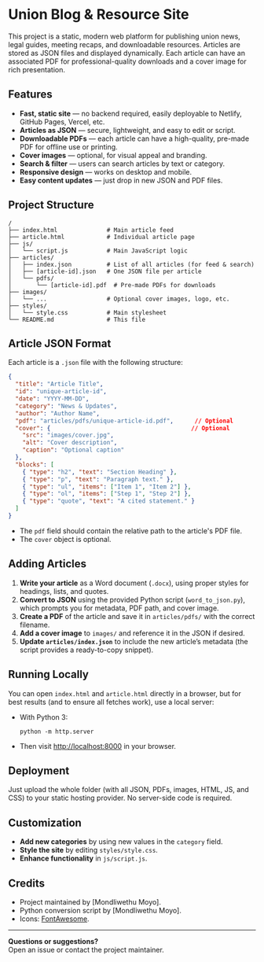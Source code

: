 # Union Blog & Resource Site

This project is a static, modern web platform for publishing union news, legal guides, meeting recaps, and downloadable resources. Articles are stored as JSON files and displayed dynamically. Each article can have an associated PDF for professional-quality downloads and a cover image for rich presentation.

## Features

- **Fast, static site** — no backend required, easily deployable to Netlify, GitHub Pages, Vercel, etc.
- **Articles as JSON** — secure, lightweight, and easy to edit or script.
- **Downloadable PDFs** — each article can have a high-quality, pre-made PDF for offline use or printing.
- **Cover images** — optional, for visual appeal and branding.
- **Search & filter** — users can search articles by text or category.
- **Responsive design** — works on desktop and mobile.
- **Easy content updates** — just drop in new JSON and PDF files.

## Project Structure

```
/
├── index.html              # Main article feed
├── article.html            # Individual article page
├── js/
│   └── script.js           # Main JavaScript logic
├── articles/
│   ├── index.json          # List of all articles (for feed & search)
│   ├── [article-id].json   # One JSON file per article
│   └── pdfs/
│       └── [article-id].pdf  # Pre-made PDFs for downloads
├── images/
│   └── ...                 # Optional cover images, logo, etc.
├── styles/
│   └── style.css           # Main stylesheet
└── README.md               # This file
```

## Article JSON Format

Each article is a `.json` file with the following structure:

```json
{
  "title": "Article Title",
  "id": "unique-article-id",
  "date": "YYYY-MM-DD",
  "category": "News & Updates",
  "author": "Author Name",
  "pdf": "articles/pdfs/unique-article-id.pdf",      // Optional
  "cover": {                                        // Optional
    "src": "images/cover.jpg",
    "alt": "Cover description",
    "caption": "Optional caption"
  },
  "blocks": [
    { "type": "h2", "text": "Section Heading" },
    { "type": "p", "text": "Paragraph text." },
    { "type": "ul", "items": ["Item 1", "Item 2"] },
    { "type": "ol", "items": ["Step 1", "Step 2"] },
    { "type": "quote", "text": "A cited statement." }
  ]
}
```

- The `pdf` field should contain the relative path to the article's PDF file.
- The `cover` object is optional.

## Adding Articles

1. **Write your article** as a Word document (`.docx`), using proper styles for headings, lists, and quotes.
2. **Convert to JSON** using the provided Python script (`word_to_json.py`), which prompts you for metadata, PDF path, and cover image.
3. **Create a PDF** of the article and save it in `articles/pdfs/` with the correct filename.
4. **Add a cover image** to `images/` and reference it in the JSON if desired.
5. **Update `articles/index.json`** to include the new article’s metadata (the script provides a ready-to-copy snippet).

## Running Locally

You can open `index.html` and `article.html` directly in a browser, but for best results (and to ensure all fetches work), use a local server:

- With Python 3:
  ```
  python -m http.server
  ```
- Then visit [http://localhost:8000](http://localhost:8000) in your browser.

## Deployment

Just upload the whole folder (with all JSON, PDFs, images, HTML, JS, and CSS) to your static hosting provider.
No server-side code is required.

## Customization

- **Add new categories** by using new values in the `category` field.
- **Style the site** by editing `styles/style.css`.
- **Enhance functionality** in `js/script.js`.

## Credits

- Project maintained by [Mondliwethu Moyo].
- Python conversion script by [Mondliwethu Moyo].
- Icons: [FontAwesome](https://fontawesome.com/).

---

**Questions or suggestions?**  
Open an issue or contact the project maintainer.
